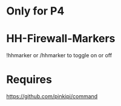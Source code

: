 # Only for P4
# HH-Firewall-Markers

!hhmarker or /hhmarker to toggle on or off

# Requires

https://github.com/pinkipi/command
